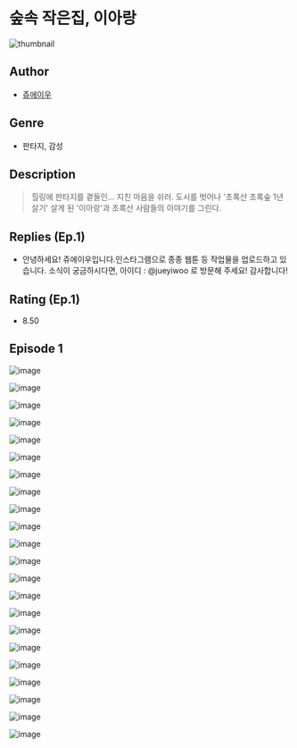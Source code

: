 # 숲속 작은집, 이아랑
![thumbnail](https://image-comic.pstatic.net/user_contents_data/challenge_comic/2023/05/23/353749/upload_3474306537514807908_480x623.jpeg)

## Author
- [쥬에이우](https://comic.naver.com/artistTitle?id=353749)

## Genre
- 판타지, 감성

## Description
> 힐링에 판타지를 곁들인… 지친 마음을 쉬러. 도시를 벗어나 '초록산 초록숲 1년 살기' 살게 된 '이아랑'과 초록산 사람들의 이야기를 그린다.

## Replies (Ep.1)
- 안녕하세요! 쥬에이우입니다.인스타그램으로 종종 웹툰 등 작업물을 업로드하고 있습니다. 소식이 궁금하시다면, 아이디 : @jueyiwoo 로 방문해 주세요! 감사합니다!

## Rating (Ep.1)
- 8.50

## Episode 1
![image](https://image-comic.pstatic.net/user_contents_data/challenge_comic/2023/05/23/353749/upload_7378694322355909424.jpeg)

![image](https://image-comic.pstatic.net/user_contents_data/challenge_comic/2023/05/23/353749/upload_7147552599932233268.jpeg)

![image](https://image-comic.pstatic.net/user_contents_data/challenge_comic/2023/05/23/353749/upload_7306304460205482341.jpeg)

![image](https://image-comic.pstatic.net/user_contents_data/challenge_comic/2023/05/23/353749/upload_7233115671418660406.jpeg)

![image](https://image-comic.pstatic.net/user_contents_data/challenge_comic/2023/05/23/353749/upload_7077746774838227249.jpeg)

![image](https://image-comic.pstatic.net/user_contents_data/challenge_comic/2023/05/23/353749/upload_3630242579409876790.jpeg)

![image](https://image-comic.pstatic.net/user_contents_data/challenge_comic/2023/05/23/353749/upload_3978761376313456690.jpeg)

![image](https://image-comic.pstatic.net/user_contents_data/challenge_comic/2023/05/23/353749/upload_7363447209912788069.jpeg)

![image](https://image-comic.pstatic.net/user_contents_data/challenge_comic/2023/05/23/353749/upload_3558800711161690467.jpeg)

![image](https://image-comic.pstatic.net/user_contents_data/challenge_comic/2023/05/23/353749/upload_3991086695569635385.jpeg)

![image](https://image-comic.pstatic.net/user_contents_data/challenge_comic/2023/05/23/353749/upload_7089573349620539959.jpeg)

![image](https://image-comic.pstatic.net/user_contents_data/challenge_comic/2023/05/23/353749/upload_3546639919170730294.jpeg)

![image](https://image-comic.pstatic.net/user_contents_data/challenge_comic/2023/05/23/353749/upload_3472669373358027059.jpeg)

![image](https://image-comic.pstatic.net/user_contents_data/challenge_comic/2023/05/23/353749/upload_3919366638733111858.jpeg)

![image](https://image-comic.pstatic.net/user_contents_data/challenge_comic/2023/05/23/353749/upload_7305455659488928869.jpeg)

![image](https://image-comic.pstatic.net/user_contents_data/challenge_comic/2023/05/23/353749/upload_7293686684577116724.jpeg)

![image](https://image-comic.pstatic.net/user_contents_data/challenge_comic/2023/05/23/353749/upload_7149243832777979702.jpeg)

![image](https://image-comic.pstatic.net/user_contents_data/challenge_comic/2023/05/23/353749/upload_7089846019830277427.jpeg)

![image](https://image-comic.pstatic.net/user_contents_data/challenge_comic/2023/05/23/353749/upload_7004617187044713527.jpeg)

![image](https://image-comic.pstatic.net/user_contents_data/challenge_comic/2023/05/23/353749/upload_3559306293169699120.jpeg)

![image](https://image-comic.pstatic.net/user_contents_data/challenge_comic/2023/05/23/353749/upload_7004841488151949362.jpeg)

![image](https://image-comic.pstatic.net/user_contents_data/challenge_comic/2023/05/23/353749/upload_3846418655746220345.jpeg)
